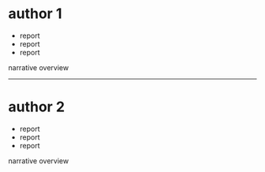 # author 1

- report
- report
- report

narrative overview

---


# author 2

- report
- report
- report

narrative overview

